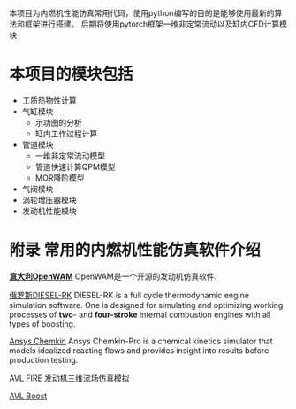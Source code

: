 本项目为内燃机性能仿真常用代码，使用python编写的目的是能够使用最新的算法和框架进行搭建。
后期将使用pytorch框架一维非定常流动以及缸内CFD计算模块

# 本项目的模块包括

- 工质热物性计算
- 气缸模块
  - 示功图的分析
  - 缸内工作过程计算
- 管道模块
  - 一维非定常流动模型
  - 管道快速计算QPM模型
  - MOR降阶模型
- 气阀模块
- 涡轮增压器模块
- 发动机性能模块



# 附录 常用的内燃机性能仿真软件介绍

[**意大利OpenWAM**](http://openwam.webs.upv.es/docs/) OpenWAM是一个开源的发动机仿真软件.

[俄罗斯DIESEL-RK](https://diesel-rk.bmstu.ru/Eng/index.php) DIESEL-RK is a full cycle thermodynamic engine simulation software. One is designed for simulating and optimizing working processes of **two**- and **four-stroke** internal combustion engines with all types of boosting.

[Ansys Chemkin](https://www.ansys.com/products/fluids/ansys-chemkin-pro) Ansys Chemkin-Pro is a chemical kinetics simulator that models idealized reacting flows and provides insight into results before production testing.

[AVL FIRE](https://www.avl.com/fire) 发动机三维流场仿真模拟

[AVL Boost](https://www.avl.com/boost/)



